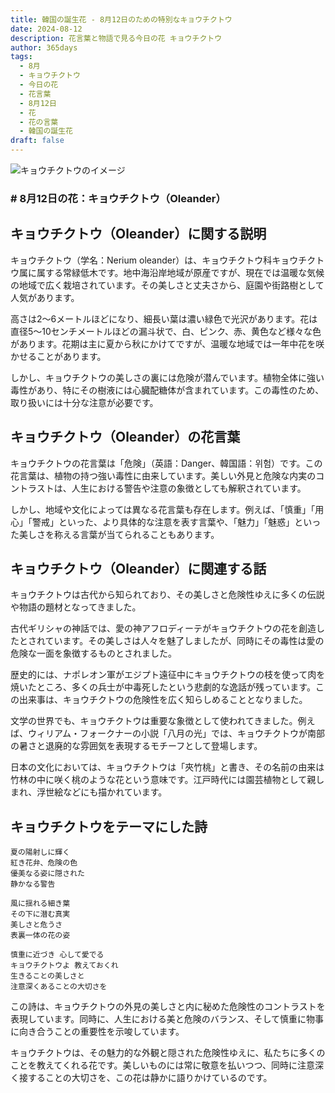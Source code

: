 ```yaml
---
title: 韓国の誕生花 - 8月12日のための特別なキョウチクトウ
date: 2024-08-12
description: 花言葉と物語で見る今日の花 キョウチクトウ
author: 365days
tags:
  - 8月
  - キョウチクトウ
  - 今日の花
  - 花言葉
  - 8月12日
  - 花
  - 花の言葉
  - 韓国の誕生花
draft: false
---
```


![キョウチクトウのイメージ](https://cdn.pixabay.com/photo/2022/08/25/11/47/red-oleander-7410079_1280.jpg#center#center)


### # 8月12日の花：キョウチクトウ（Oleander）

## キョウチクトウ（Oleander）に関する説明

キョウチクトウ（学名：Nerium oleander）は、キョウチクトウ科キョウチクトウ属に属する常緑低木です。地中海沿岸地域が原産ですが、現在では温暖な気候の地域で広く栽培されています。その美しさと丈夫さから、庭園や街路樹として人気があります。

高さは2〜6メートルほどになり、細長い葉は濃い緑色で光沢があります。花は直径5〜10センチメートルほどの漏斗状で、白、ピンク、赤、黄色など様々な色があります。花期は主に夏から秋にかけてですが、温暖な地域では一年中花を咲かせることがあります。

しかし、キョウチクトウの美しさの裏には危険が潜んでいます。植物全体に強い毒性があり、特にその樹液には心臓配糖体が含まれています。この毒性のため、取り扱いには十分な注意が必要です。

## キョウチクトウ（Oleander）の花言葉

キョウチクトウの花言葉は「危険」（英語：Danger、韓国語：위험）です。この花言葉は、植物の持つ強い毒性に由来しています。美しい外見と危険な内実のコントラストは、人生における警告や注意の象徴としても解釈されています。

しかし、地域や文化によっては異なる花言葉も存在します。例えば、「慎重」「用心」「警戒」といった、より具体的な注意を表す言葉や、「魅力」「魅惑」といった美しさを称える言葉が当てられることもあります。

## キョウチクトウ（Oleander）に関連する話

キョウチクトウは古代から知られており、その美しさと危険性ゆえに多くの伝説や物語の題材となってきました。

古代ギリシャの神話では、愛の神アフロディーテがキョウチクトウの花を創造したとされています。その美しさは人々を魅了しましたが、同時にその毒性は愛の危険な一面を象徴するものとされました。

歴史的には、ナポレオン軍がエジプト遠征中にキョウチクトウの枝を使って肉を焼いたところ、多くの兵士が中毒死したという悲劇的な逸話が残っています。この出来事は、キョウチクトウの危険性を広く知らしめることとなりました。

文学の世界でも、キョウチクトウは重要な象徴として使われてきました。例えば、ウィリアム・フォークナーの小説「八月の光」では、キョウチクトウが南部の暑さと退廃的な雰囲気を表現するモチーフとして登場します。

日本の文化においては、キョウチクトウは「夾竹桃」と書き、その名前の由来は竹林の中に咲く桃のような花という意味です。江戸時代には園芸植物として親しまれ、浮世絵などにも描かれています。

## キョウチクトウをテーマにした詩

    夏の陽射しに輝く
    紅き花弁、危険の色
    優美なる姿に隠された
    静かなる警告

    風に揺れる細き葉
    その下に潜む真実
    美しさと危うさ
    表裏一体の花の姿

    慎重に近づき 心して愛でる
    キョウチクトウよ 教えておくれ
    生きることの美しさと
    注意深くあることの大切さを

この詩は、キョウチクトウの外見の美しさと内に秘めた危険性のコントラストを表現しています。同時に、人生における美と危険のバランス、そして慎重に物事に向き合うことの重要性を示唆しています。

キョウチクトウは、その魅力的な外観と隠された危険性ゆえに、私たちに多くのことを教えてくれる花です。美しいものには常に敬意を払いつつ、同時に注意深く接することの大切さを、この花は静かに語りかけているのです。


